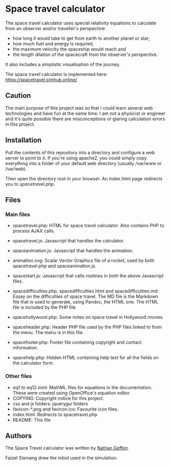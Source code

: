 # Space travel calculator

The space travel calculator uses special relativity equations to calculate from an observer and/or traveller's perspective:

- how long it would take to get from earth to another planet or star;
- how much fuel and energy is required,
- the maximum velocity the spaceship would reach and
- the length dilation of the spacecraft from the observer's perspective.

It also includes a simplistic visualisation of the journey.

The space travel calculator is implemented here:
https://spacetravel.simhub.online/

## Caution

The main purpose of this project was so that I could learn several web
technologies and have fun at the same time. I am not a physicist or
engineer and it's quite possible there are misconceptions or glaring
calculation errors in this project.

## Installation

Pull the contents of this repository into a directory and
configure a web server to point to it. If you're using apache2, you
could simply copy everything into a folder of your default web directory (usually /var/www or /var/web).

Then open the directory root in your browser. An index.html page
redirects you to *spacetravel.php*.

## Files

### Main files

- spacetravel.php: HTML for space travel calculator. Also contains PHP to process AJAX calls.

- spacetravel.js: Javascript that handles the calculator.

- spaceanimation.js: Javascript that handles the animation.

- animation.svg: Scalar Vector Graphics file of a rocket, used by both spacetravel.php and spaceanimation.js.

- spacestart.js: Javascript that calls routines in both the above Javascript files.

- spacedifficulties.php, spacedifficulties.html and spacedifficulties.md: Essay on the difficulties of space travel. The MD file is the Markdown file that is used to generate, using Pandoc, the HTML one. The HTML file is included by the PHP file.

- spacehollywood.php: Some notes on space travel in Hollywood movies.

- spaceheader.php: Header PHP file used by the PHP files linked to from the menu. The menu is in this file.

- spacefooter.php: Footer file containing copyright and contact information.

- spacehelp.php: Hidden HTML containing help text for all the fields on the calculator form.

### Other files

- eq1 to eq12.mml: MathML files for equations in the documentation. These were created using OpenOffice's equation editor.
- COPYING: Copyright notice for this project.
- css and js folders: jquerygui folders
- favicon-*.png and favicon.ico: Favourite icon files.
- index.html: Redirects to spacetravel.php
- README: This file

## Authors

The Space Travel calculator was written by [Nathan Geffen](https://www.simhub.online/cv).

Faizel Slamang drew the robot used in the simulation.
